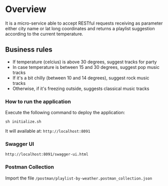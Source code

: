 # Overview

It is a micro-service able to accept RESTful requests receiving as parameter either city name or lat long coordinates and returns a playlist suggestion according to the current temperature.

## Business rules

* If temperature (celcius) is above 30 degrees, suggest tracks for party
* In case temperature is between 15 and 30 degrees, suggest pop music tracks
* If it's a bit chilly (between 10 and 14 degrees), suggest rock music tracks
* Otherwise, if it's freezing outside, suggests classical music tracks

### How to run the application

Execute the following command to deploy the application:

`sh initialize.sh`

It will available at: `http://localhost:8091`

### Swagger UI
```http://localhost:8091/swagger-ui.html```

### Postman Collection
Import the file ```/postman/playlist-by-weather.postman_collection.json```
